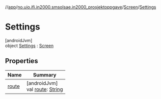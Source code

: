 //[app](../../../../index.md)/[no.uio.ifi.in2000.smsolsae.in2000_prosjektoppgave](../../index.md)/[Screen](../index.md)/[Settings](index.md)

# Settings

[androidJvm]\
object [Settings](index.md) : [Screen](../index.md)

## Properties

| Name | Summary |
|---|---|
| [route](../route.md) | [androidJvm]<br>val [route](../route.md): [String](https://kotlinlang.org/api/latest/jvm/stdlib/kotlin/-string/index.html) |
